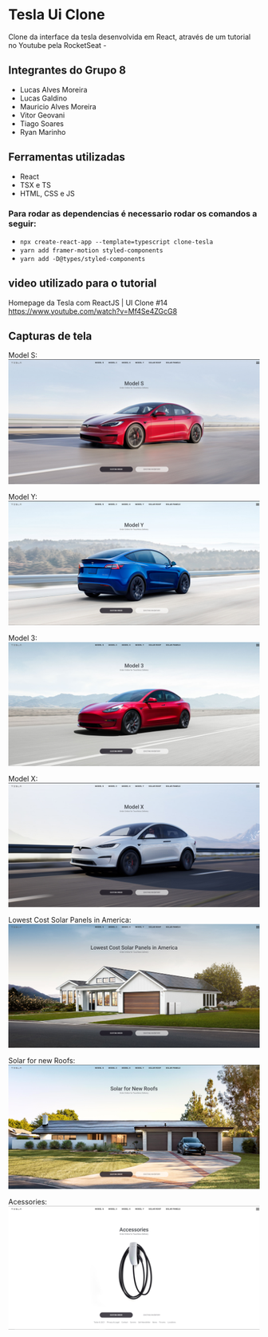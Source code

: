 # Tesla Ui Clone     

Clone da interface da tesla desenvolvida em React, através de um tutorial no Youtube pela RocketSeat -

## Integrantes do Grupo 8 
- Lucas Alves Moreira
- Lucas Galdino
- Mauricio Alves Moreira
- Vitor Geovani
- Tiago Soares
- Ryan Marinho

## Ferramentas utilizadas

- React
- TSX e TS
- HTML, CSS e JS

### Para rodar as dependencias é necessario rodar os comandos a seguir:
 - ``` npx create-react-app --template=typescript clone-tesla ```
 - ``` yarn add framer-motion styled-components ```
 - ``` yarn add -D@types/styled-components ```
  
 ## video utilizado para o tutorial
 Homepage da Tesla com ReactJS | UI Clone #14 https://www.youtube.com/watch?v=Mf4Se4ZGcG8



## Capturas de tela

Model S: ![tesla-carro 1](https://github.com/MauricioAlvesM/tesla-clone/blob/main/tesla-pg-0.png)


Model Y: ![tesla-carro 2](https://github.com/MauricioAlvesM/tesla-clone/blob/main/tesla-pg-0.5.png)


Model 3: ![tesla-carro 3](https://github.com/MauricioAlvesM/tesla-clone/blob/main/tesla-pg-1.png)


Model X: ![tesla-carro 4](https://github.com/MauricioAlvesM/tesla-clone/blob/main/tesla-pg-2.png)


Lowest Cost Solar Panels in America: ![tesla teto solar](https://github.com/MauricioAlvesM/tesla-clone/blob/main/tesla-pg-3.png)


Solar for new Roofs: ![tesla painel solar](https://github.com/MauricioAlvesM/tesla-clone/blob/main/tesla-pg-4.png)


Acessories: ![tesla-acessorios](https://github.com/MauricioAlvesM/tesla-clone/blob/main/tesla-pg-5.png)
